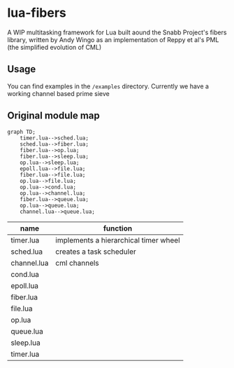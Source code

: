 # lua-fibers

A WIP multitasking framework for Lua built aound the Snabb Project's fibers
library, written by Andy Wingo as an implementation of Reppy et al's PML (the
simplified evolution of CML)

## Usage

You can find examples in the `/examples` directory. Currently we have a working
channel based prime sieve

## Original module map

```mermaid
graph TD;
    timer.lua-->sched.lua;
    sched.lua-->fiber.lua;
    fiber.lua-->op.lua;
    fiber.lua-->sleep.lua;
    op.lua-->sleep.lua;
    epoll.lua-->file.lua;
    fiber.lua-->file.lua;
    op.lua-->file.lua;
    op.lua-->cond.lua;
    op.lua-->channel.lua;
    fiber.lua-->queue.lua;
    op.lua-->queue.lua;
    channel.lua-->queue.lua;
```

| name | function |
|--|--|
timer.lua | implements a hierarchical timer wheel
sched.lua | creates a task scheduler
channel.lua | cml channels
cond.lua | 
epoll.lua | 
fiber.lua | 
file.lua | 
op.lua | 
queue.lua | 
sleep.lua | 
timer.lua | 

